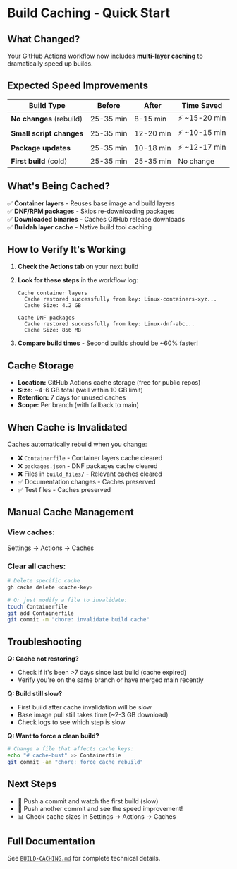 # Build Caching - Quick Start

## What Changed?

Your GitHub Actions workflow now includes **multi-layer caching** to dramatically speed up builds.

## Expected Speed Improvements

| Build Type | Before | After | Time Saved |
|------------|--------|-------|------------|
| **No changes** (rebuild) | 25-35 min | 8-15 min | ⚡ ~15-20 min |
| **Small script changes** | 25-35 min | 12-20 min | ⚡ ~10-15 min |
| **Package updates** | 25-35 min | 10-18 min | ⚡ ~12-17 min |
| **First build** (cold) | 25-35 min | 25-35 min | No change |

## What's Being Cached?

✅ **Container layers** - Reuses base image and build layers  
✅ **DNF/RPM packages** - Skips re-downloading packages  
✅ **Downloaded binaries** - Caches GitHub release downloads  
✅ **Buildah layer cache** - Native build tool caching  

## How to Verify It's Working

1. **Check the Actions tab** on your next build
2. **Look for these steps** in the workflow log:
   ```
   Cache container layers
     Cache restored successfully from key: Linux-containers-xyz...
     Cache Size: 4.2 GB
   
   Cache DNF packages  
     Cache restored successfully from key: Linux-dnf-abc...
     Cache Size: 856 MB
   ```

3. **Compare build times** - Second builds should be ~60% faster!

## Cache Storage

- **Location:** GitHub Actions cache storage (free for public repos)
- **Size:** ~4-6 GB total (well within 10 GB limit)
- **Retention:** 7 days for unused caches
- **Scope:** Per branch (with fallback to main)

## When Cache is Invalidated

Caches automatically rebuild when you change:

- ❌ `Containerfile` - Container layers cache cleared
- ❌ `packages.json` - DNF packages cache cleared  
- ❌ Files in `build_files/` - Relevant caches cleared
- ✅ Documentation changes - Caches preserved
- ✅ Test files - Caches preserved

## Manual Cache Management

### View caches:
Settings → Actions → Caches

### Clear all caches:
```bash
# Delete specific cache
gh cache delete <cache-key>

# Or just modify a file to invalidate:
touch Containerfile
git add Containerfile
git commit -m "chore: invalidate build cache"
```

## Troubleshooting

**Q: Cache not restoring?**
- Check if it's been >7 days since last build (cache expired)
- Verify you're on the same branch or have merged main recently

**Q: Build still slow?**
- First build after cache invalidation will be slow
- Base image pull still takes time (~2-3 GB download)
- Check logs to see which step is slow

**Q: Want to force a clean build?**
```bash
# Change a file that affects cache keys:
echo "# cache-bust" >> Containerfile
git commit -am "chore: force cache rebuild"
```

## Next Steps

- 🎯 Push a commit and watch the first build (slow)
- 🚀 Push another commit and see the speed improvement!
- 📊 Check cache sizes in Settings → Actions → Caches

## Full Documentation

See [`BUILD-CACHING.md`](./BUILD-CACHING.md) for complete technical details.
